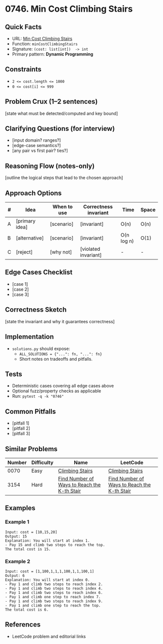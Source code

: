# 0746. Min Cost Climbing Stairs

## Quick Facts

- URL: [Min Cost Climbing Stairs](https://leetcode.com/problems/min-cost-climbing-stairs/)
- Function: `minCostClimbingStairs`
- Signature: `(cost: list[int])  -> int`
- Primary pattern: **Dynamic Programming**

## Constraints

- `2 <= cost.length <= 1000`
- `0 <= cost[i] <= 999`

## Problem Crux (1–2 sentences)

[state what must be detected/computed and key bound]

## Clarifying Questions (for interview)

- [input domain? ranges?]
- [edge-case semantics?]
- [any pair vs first pair? ties?]

## Reasoning Flow (notes-only)

[outline the logical steps that lead to the chosen approach]

## Approach Options

| #   | Idea           | When to use | Correctness invariant | Time       | Space |
| --- | -------------- | ----------- | --------------------- | ---------- | ----- |
| A   | [primary idea] | [scenario]  | [invariant]           | O(n)       | O(n)  |
| B   | [alternative]  | [scenario]  | [invariant]           | O(n log n) | O(1)  |
| C   | [reject]       | [why not]   | [violated invariant]  | -          | -     |

## Edge Cases Checklist

- [case 1]
- [case 2]
- [case 3]

## Correctness Sketch

[state the invariant and why it guarantees correctness]

## Implementation

- `solutions.py` should expose:
    - `ALL_SOLUTIONS = {"...": fn, "...": fn}`
    - Short notes on tradeoffs and pitfalls.

## Tests

- Deterministic cases covering all edge cases above
- Optional fuzz/property checks as applicable
- Run: `pytest -q -k "0746"`

## Common Pitfalls

- [pitfall 1]
- [pitfall 2]
- [pitfall 3]

## Similar Problems

| Number | Difficulty | Name                                                                                                         | LeetCode                                                                                                                  |
| ------ | ---------- | ------------------------------------------------------------------------------------------------------------ | ------------------------------------------------------------------------------------------------------------------------- |
| 0070   | Easy       | [Climbing Stairs](../0070-climbing-stairs/readme.md)                                                         | [Climbing Stairs](https://leetcode.com/problems/climbing-stairs/)                                                         |
| 3154   | Hard       | [Find Number of Ways to Reach the K-th Stair](../3154-find-number-of-ways-to-reach-the-k-th-stair/readme.md) | [Find Number of Ways to Reach the K-th Stair](https://leetcode.com/problems/find-number-of-ways-to-reach-the-k-th-stair/) |

## Examples

### Example 1

```text
Input: cost = [10,15,20]
Output: 15
Explanation: You will start at index 1.
- Pay 15 and climb two steps to reach the top.
The total cost is 15.
```

### Example 2

```text
Input: cost = [1,100,1,1,1,100,1,1,100,1]
Output: 6
Explanation: You will start at index 0.
- Pay 1 and climb two steps to reach index 2.
- Pay 1 and climb two steps to reach index 4.
- Pay 1 and climb two steps to reach index 6.
- Pay 1 and climb one step to reach index 7.
- Pay 1 and climb two steps to reach index 9.
- Pay 1 and climb one step to reach the top.
The total cost is 6.
```

## References

- LeetCode problem and editorial links
